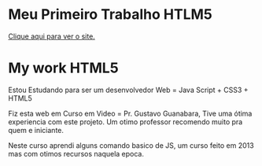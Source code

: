 # Meu Primeiro Trabalho HTLM5
<a href="https://RenkSa.github.io/tree/main/googleglass/index.html">Clique aqui para ver o site.</a>
<h1>My work HTML5</h1>

Estou Estudando para ser um desenvolvedor Web = Java Script + CSS3 + HTML5 

Fiz esta web em Curso em Video = Pr. Gustavo Guanabara, Tive uma ótima experiencia com este projeto. Um otimo professor recomendo muito pra quem e iniciante. 

Neste curso aprendi alguns comando basico de JS, um curso feito em 2013 mas com otimos recursos naquela epoca. 
